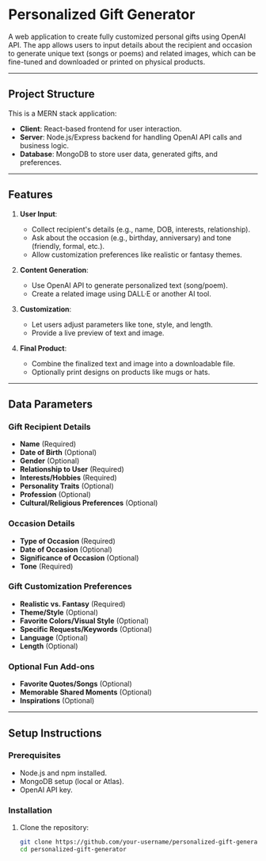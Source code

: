 # Personalized Gift Generator

A web application to create fully customized personal gifts using OpenAI API. The app allows users to input details about the recipient and occasion to generate unique text (songs or poems) and related images, which can be fine-tuned and downloaded or printed on physical products.

---

## Project Structure

This is a MERN stack application:

- **Client**: React-based frontend for user interaction.
- **Server**: Node.js/Express backend for handling OpenAI API calls and business logic.
- **Database**: MongoDB to store user data, generated gifts, and preferences.

---

## Features

1. **User Input**:

   - Collect recipient's details (e.g., name, DOB, interests, relationship).
   - Ask about the occasion (e.g., birthday, anniversary) and tone (friendly, formal, etc.).
   - Allow customization preferences like realistic or fantasy themes.

2. **Content Generation**:

   - Use OpenAI API to generate personalized text (song/poem).
   - Create a related image using DALL·E or another AI tool.

3. **Customization**:

   - Let users adjust parameters like tone, style, and length.
   - Provide a live preview of text and image.

4. **Final Product**:
   - Combine the finalized text and image into a downloadable file.
   - Optionally print designs on products like mugs or hats.

---

## Data Parameters

### **Gift Recipient Details**

- **Name** (Required)
- **Date of Birth** (Optional)
- **Gender** (Optional)
- **Relationship to User** (Required)
- **Interests/Hobbies** (Required)
- **Personality Traits** (Optional)
- **Profession** (Optional)
- **Cultural/Religious Preferences** (Optional)

### **Occasion Details**

- **Type of Occasion** (Required)
- **Date of Occasion** (Optional)
- **Significance of Occasion** (Optional)
- **Tone** (Required)

### **Gift Customization Preferences**

- **Realistic vs. Fantasy** (Required)
- **Theme/Style** (Optional)
- **Favorite Colors/Visual Style** (Optional)
- **Specific Requests/Keywords** (Optional)
- **Language** (Optional)
- **Length** (Optional)

### **Optional Fun Add-ons**

- **Favorite Quotes/Songs** (Optional)
- **Memorable Shared Moments** (Optional)
- **Inspirations** (Optional)

---

## Setup Instructions

### **Prerequisites**

- Node.js and npm installed.
- MongoDB setup (local or Atlas).
- OpenAI API key.

### **Installation**

1. Clone the repository:
   ```bash
   git clone https://github.com/your-username/personalized-gift-generator.git
   cd personalized-gift-generator
   ```
